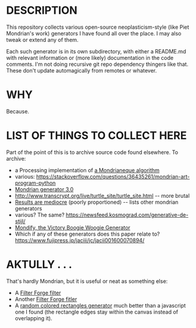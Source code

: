 # DESCRIPTION
This repository collects various open-source neoplasticism-style (like Piet Mondrian's work) generators I have found all over the place. I may also tweak or extend any of them.

Each such generator is in its own subdirectory, with either a README.md with relevant information or (more likely) documentation in the code comments. I'm not doing recursive git repo dependency thingers like that. These don't update automagically from remotes or whatever.

# WHY
Because.

# LIST OF THINGS TO COLLECT HERE
Part of the point of this is to archive source code found elsewhere. To archive:

- a Processing implementation of [a Mondrianeque algorithm](https://github.com/christophermoverton/Processing/blob/master/MondrianLikeSubdivision/MondrianLikeSubdivision.pde)
- various: https://stackoverflow.com/questions/36435261/mondrian-art-program-python
- [Mondrian generator 3.0](https://github.com/AnoAn/Mondrian-generator)
- http://www.transcrypt.org/live/turtle_site/turtle_site.html -- more brutal
- [Results are mediocre](https://github.com/JEFworks/mondrian-generator) (poorly proportioned) -- lists other mondrian generators
- various? The same? https://newsfeed.kosmograd.com/generative-de-stijl/
- [Mondify, the Victory Boogie Woogie Generator](http://www.victory-boogie-woogie.appspot.com/)
- Which if any of these generators does this paper relate to? https://www.fujipress.jp/jaciii/jc/jacii001600070894/

# AKTULLY . . .
That's hardly Mondrian, but it is useful or neat as something else:

- A [Filter Forge filter](https://www.filterforge.com/filters/7705.html)
- Another [Filter Forge fitler](https://www.filterforge.com/filters/11627.html)
- A [random colored rectangles generator](https://github.com/MechCoder/mondrian-art) much better than a javascript one I found (the rectangle edges stay within the canvas instead of overlapping it).